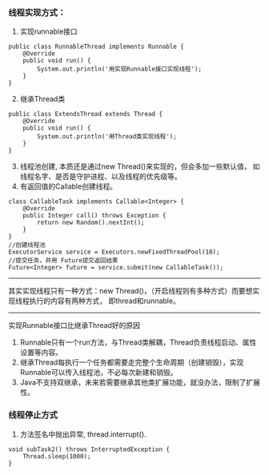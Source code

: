### 线程实现方式：
1. 实现runnable接口 
```
public class RunnableThread implements Runnable {
    @Override
    public void run() {
        System.out.println('用实现Runnable接口实现线程');
    }
}
```
2. 继承Thread类
```
public class ExtendsThread extends Thread {
    @Override
    public void run() {
        System.out.println('用Thread类实现线程');
    }
}
```
3. 线程池创建, 本质还是通过new Thread()来实现的，但会多加一些默认值，
如线程名字、是否是守护进程、以及线程的优先级等。
4. 有返回值的Callable创建线程。
```
class CallableTask implements Callable<Integer> {
    @Override
    public Integer call() throws Exception {
        return new Random().nextInt();
    }
}
//创建线程池
ExecutorService service = Executors.newFixedThreadPool(10);
//提交任务，并用 Future提交返回结果
Future<Integer> future = service.submit(new CallableTask());
```
- - -
其实实现线程只有一种方式：new Thread()，（开启线程则有多种方式）而要想实现线程执行的内容有两种方式，
即thread和runnable。  
- - -
实现Runnable接口比继承Thread好的原因
1. Runnable只有一个run方法，与Thread类解耦，Thread负责线程启动、属性设置等内容。
2. 继承Thread每执行一个任务都需要走完整个生命周期（创建销毁），实现Runnable可以传入线程池，不必每次新建和销毁。
3. Java不支持双继承，未来若需要继承其他类扩展功能，就没办法，限制了扩展性。

### 线程停止方式
1. 方法签名中抛出异常, thread.interrupt().
```
void subTask2() throws InterruptedException {
    Thread.sleep(1000);
}
```
